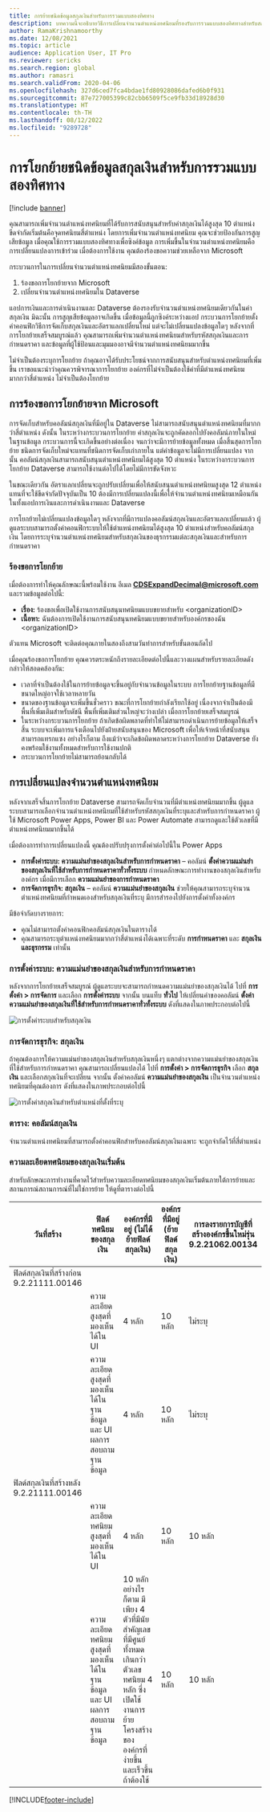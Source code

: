 ```yaml
---
title: การย้ายชนิดข้อมูลสกุลเงินสำหรับการรวมแบบสองทิศทาง
description: บทความนี้จะอธิบายวิธีการเปลี่ยนจำนวนตำแหน่งทศนิยมที่รองรับการรวมแบบสองทิศทางสำหรับสกุลเงิน
author: RamaKrishnamoorthy
ms.date: 12/08/2021
ms.topic: article
audience: Application User, IT Pro
ms.reviewer: sericks
ms.search.region: global
ms.author: ramasri
ms.search.validFrom: 2020-04-06
ms.openlocfilehash: 327d6ced7fca4bdae1fd80928086dafed6b0f931
ms.sourcegitcommit: 87e727005399c82cbb6509f5ce9fb33d18928d30
ms.translationtype: HT
ms.contentlocale: th-TH
ms.lasthandoff: 08/12/2022
ms.locfileid: "9289728"
---
```

# <a name="currency-data-type-migration-for-dual-write"></a>การโยกย้ายชนิดข้อมูลสกุลเงินสำหรับการรวมแบบสองทิศทาง

[!include [banner](../../includes/banner.md)]



คุณสามารถเพิ่มจำนวนตำแหน่งทศนิยมที่ได้รับการสนับสนุนสำหรับค่าสกุลเงินได้สูงสุด 10 ตำแหน่ง ขีดจำกัดเริ่มต้นคือจุดทศนิยมสี่ตำแหน่ง โดยการเพิ่มจำนวนตำแหน่งทศนิยม คุณจะช่วยป้องกันการสูญเสียข้อมูล เมื่อคุณใช้การรวมแบบสองทิศทางเพื่อซิงค์ข้อมูล การเพิ่มขึ้นในจำนวนตำแหน่งทศนิยมคือการเปลี่ยนแปลงการเข้าร่วม เมื่อต้องการใช้งาน คุณต้องร้องขอความช่วยเหลือจาก Microsoft

กระบวนการในการเปลี่ยนจำนวนตำแหน่งทศนิยมมีสองขั้นตอน:

1. ร้องขอการโยกย้ายจาก Microsoft
2. เปลี่ยนจำนวนตำแหน่งทศนิยมใน Dataverse

แอปการเงินและการดำเนินงานและ Dataverse ต้องรองรับจำนวนตำแหน่งทศนิยมเดียวกันในค่าสกุลเงิน มิฉะนั้น การสูญเสียข้อมูลอาจเกิดขึ้น เมื่อข้อมูลนี้ถูกซิงค์ระหว่างแอป กระบวนการโยกย้ายตั้งค่าคอนฟิกวิธีการจัดเก็บสกุลเงินและอัตราแลกเปลี่ยนใหม่ แต่จะไม่เปลี่ยนแปลงข้อมูลใดๆ หลังจากที่การโยกย้ายเสร็จสมบูรณ์แล้ว คุณสามารถเพิ่มจำนวนตำแหน่งทศนิยมสำหรับรหัสสกุลเงินและการกำหนดราคา และข้อมูลที่ผู้ใช้ป้อนและมุมมองอาจมีจำนวนตำแหน่งทศนิยมมากขึ้น

ไม่จำเป็นต้องระบุการโยกย้าย ถ้าคุณอาจได้รับประโยชน์จากการสนับสนุนสำหรับตำแหน่งทศนิยมที่เพิ่มขึ้น เราขอแนะนำว่าคุณควรพิจารณาการโยกย้าย องค์กรที่ไม่จำเป็นต้องใช้ค่าที่มีตำแหน่งทศนิยมมากกว่าสี่ตำแหน่ง ไม่จำเป็นต้องโยกย้าย

## <a name="requesting-migration-from-microsoft"></a>การร้องขอการโยกย้ายจาก Microsoft

การจัดเก็บสำหรับคอลัมน์สกุลเงินที่มีอยู่ใน Dataverse ไม่สามารถสนับสนุนตำแหน่งทศนิยมที่มากกว่าสี่ตำแหน่ง ดังนั้น ในระหว่างกระบวนการโยกย้าย ค่าสกุลเงินจะถูกคัดลอกไปยังคอลัมน์ภายในใหม่ในฐานข้อมูล กระบวนการนี้จะเกิดขึ้นอย่างต่อเนื่อง จนกว่าจะมีการย้ายข้อมูลทั้งหมด เมื่อสิ้นสุดการโยกย้าย ชนิดการจัดเก็บใหม่จะแทนที่ชนิดการจัดเก็บเก่าภายใน แต่ค่าข้อมูลจะไม่มีการเปลี่ยนแปลง จากนั้น คอลัมน์สกุลเงินสามารถสนับสนุนตำแหน่งทศนิยมได้สูงสุด 10 ตำแหน่ง ในระหว่างกระบวนการโยกย้าย Dataverse สามารถใช้งานต่อไปได้โดยไม่มีการขัดจังหวะ

ในขณะเดียวกัน อัตราแลกเปลี่ยนจะถูกปรับเปลี่ยนเพื่อให้สนับสนุนตำแหน่งทศนิยมสูงสุด 12 ตำแหน่ง แทนที่จะใช้ขีดจำกัดปัจจุบันเป็น 10 ต้องมีการเปลี่ยนแปลงนี้เพื่อให้จำนวนตำแหน่งทศนิยมเหมือนกันในทั้งแอปการเงินและการดำเนินงานและ Dataverse

การโยกย้ายไม่เปลี่ยนแปลงข้อมูลใดๆ หลังจากที่มีการแปลงคอลัมน์สกุลเงินและอัตราแลกเปลี่ยนแล้ว ผู้ดูแลระบบสามารถตั้งค่าคอนฟิกระบบให้ใช้ตำแหน่งทศนิยมได้สูงสุด 10 ตำแหน่งสำหรับคอลัมน์สกุลเงิน โดยการระบุจำนวนตำแหน่งทศนิยมสำหรับสกุลเงินของธุรกรรมแต่ละสกุลเงินและสำหรับการกำหนดราคา

### <a name="request-a-migration"></a>ร้องขอการโยกย้าย

เมื่อต้องการทำให้คุณลักษณะนี้พร้อมใช้งาน อีเมล **CDSExpandDecimal@microsoft.com** และรวมข้อมูลต่อไปนี้:

+ **เรื่อง:** ร้องขอเพื่อเปิดใช้งานการสนับสนุนทศนิยมแบบขยายสำหรับ \<organizationID\>
+ **เนื้อหา:** ฉันต้องการเปิดใช้งานการสนับสนุนทศนิยมแบบขยายสำหรับองค์กรของฉัน \<organizationID\>

ตัวแทน Microsoft จะติดต่อคุณภายในสองถึงสามวันทำการสำหรับขั้นตอนถัดไป

เมื่อคุณร้องขอการโยกย้าย คุณควรตระหนักถึงรายละเอียดต่อไปนี้และวางแผนสำหรับรายละเอียดดังกล่าวให้สอดคล้องกัน:

+ เวลาที่จำเป็นต้องใช้ในการย้ายข้อมูลจะขึ้นอยู่กับจำนวนข้อมูลในระบบ การโยกย้ายฐานข้อมูลที่มีขนาดใหญ่อาจใช้เวลาหลายวัน
+ ขนาดของฐานข้อมูลจะเพิ่มขึ้นชั่วคราว ขณะที่การโยกย้ายกำลังเรียกใช้อยู่ เนื่องจากจำเป็นต้องมีพื้นที่เพิ่มเติมสำหรับดัชนี พื้นที่เพิ่มเติมส่วนใหญ่จะว่างเปล่า เมื่อการโยกย้ายเสร็จสมบูรณ์
+ ในระหว่างกระบวนการโยกย้าย ถ้าเกิดข้อผิดพลาดที่ทำให้ไม่สามารถดำเนินการย้ายข้อมูลให้เสร็จสิ้น ระบบจะเพิ่มการแจ้งเตือนไปยังฝ่ายสนับสนุนของ Microsoft เพื่อให้เจ้าหน้าที่สนับสนุนสามารถแทรกแซง อย่างไรก็ตาม ถึงแม้ว่าจะเกิดข้อผิดพลาดระหว่างการโยกย้าย Dataverse ยังคงพร้อมใช้งานทั้งหมดสำหรับการใช้งานปกติ
+ กระบวนการโยกย้ายไม่สามารถย้อนกลับได้

## <a name="changing-the-number-of-decimal-places"></a>การเปลี่ยนแปลงจำนวนตำแหน่งทศนิยม

หลังจากเสร็จสิ้นการโยกย้าย Dataverse สามารถจัดเก็บจำนวนที่มีตำแหน่งทศนิยมมากขึ้น ผู้ดูแลระบบสามารถเลือกจำนวนตำแหน่งทศนิยมที่ใช้สำหรับรหัสสกุลเงินที่ระบุและสำหรับการกำหนดราคา ผู้ใช้ Microsoft Power Apps, Power BI และ Power Automate สามารถดูและใช้ตัวเลขที่มีตำแหน่งทศนิยมมากขึ้นได้

เมื่อต้องการทำการเปลี่ยนแปลงนี้ คุณต้องปรับปรุงการตั้งค่าต่อไปนี้ใน Power Apps

+ **การตั้งค่าระบบ: ความแม่นยำของสกุลเงินสำหรับการกำหนดราคา** – คอลัมน์ **ตั้งค่าความแม่นยำของสกุลเงินที่ใช้สำหรับการกำหนดราคาทั่วทั้งระบบ** กำหนดลักษณะการทำงานของสกุลเงินสำหรับองค์กร เมื่อมีการเลือก **ความแม่นยำของการกำหนดราคา**
+ **การจัดการธุรกิจ: สกุลเงิน** – คอลัมน์ **ความแม่นยำของสกุลเงิน** ช่วยให้คุณสามารถระบุจำนวนตำแหน่งทศนิยมที่กำหนดเองสำหรับสกุลเงินที่ระบุ มีการสำรองไปยังการตั้งค่าทั้งองค์กร

มีข้อจำกัดบางรายการ:

+ คุณไม่สามารถตั้งค่าคอนฟิกคอลัมน์สกุลเงินในตารางได้
+ คุณสามารถระบุตำแหน่งทศนิยมมากกว่าสี่ตำแหน่งได้เฉพาะที่ระดับ **การกำหนดราคา** และ **สกุลเงินและธุรกรรม** เท่านั้น

### <a name="system-settings-currency-precision-for-pricing"></a>การตั้งค่าระบบ: ความแม่นยำของสกุลเงินสำหรับการกำหนดราคา

หลังจากการโยกย้ายเสร็จสมบูรณ์ ผู้ดูแลระบบจะสามารถกำหนดความแม่นยำของสกุลเงินได้ ไปที่ **การตั้งค่า \> การจัดการ** และเลือก **การตั้งค่าระบบ** จากนั้น บนแท็บ **ทั่วไป** ให้เปลี่ยนค่าของคอลัมน์ **ตั้งค่าความแม่นยำของสกุลเงินที่ใช้สำหรับการกำหนดราคาทั่วทั้งระบบ** ดังที่แสดงในภาพประกอบต่อไปนี้

![การตั้งค่าระบบสำหรับสกุลเงิน](media/currency-system-settings.png)

### <a name="business-management-currencies"></a>การจัดการธุรกิจ: สกุลเงิน

ถ้าคุณต้องการให้ความแม่นยำของสกุลเงินสำหรับสกุลเงินหนึ่งๆ แตกต่างจากความแม่นยำของสกุลเงินที่ใช้สำหรับการกำหนดราคา คุณสามารถเปลี่ยนแปลงได้ ไปที่ **การตั้งค่า \> การจัดการธุรกิจ** เลือก **สกุลเงิน** และเลือกสกุลเงินที่จะเปลี่ยน จากนั้น ตั้งค่าคอลัมน์ **ความแม่นยำของสกุลเงิน** เป็นจำนวนตำแหน่งทศนิยมที่คุณต้องการ ดังที่แสดงในภาพประกอบต่อไปนี้

![การตั้งค่าสกุลเงินสำหรับตำแหน่งที่ตั้งที่ระบุ](media/specific-currency.png)

### <a name="tables-currency-column"></a>ตาราง: คอลัมน์สกุลเงิน

จำนวนตำแหน่งทศนิยมที่สามารถตั้งค่าคอนฟิกสำหรับคอลัมน์สกุลเงินเฉพาะ จะถูกจำกัดไว้ที่สี่ตำแหน่ง

### <a name="default-currency-decimal-precision"></a>ความละเอียดทศนิยมของสกุลเงินเริ่มต้น
สำหรับลักษณะการทำงานที่คาดไว้สำหรับความละเอียดทศนิยมของสกุลเงินเริ่มต้นภายใต้การย้ายและสถานการณ์สถานการณ์ที่ไม่ใช่การย้าย ให้ดูที่ตารางต่อไปนี้ 

| วันที่สร้าง  | ฟิลด์ทศนิยมของสกุลเงิน    | องค์กรที่มีอยู่ (ไม่ได้ย้ายฟิลด์สกุลเงิน) | องค์กรที่มีอยู่ (ย้ายฟิลด์สกุลเงิน) | การลงรายการบัญชีที่สร้างองค์กรขึ้นใหม่รุ่น 9.2.21062.00134 |
|---------------------------------------------------------|-------------------------------------------------------------------|-----------------------------------------------------------------------------------------------------------------------------------------------------------------------------|-------------------------------------------------|------------------------------------------------|
| ฟิลด์สกุลเงินที่สร้างก่อน 9.2.21111.00146  |     |  |       |
|    | ความละเอียดสูงสุดที่มองเห็นได้ใน UI   | 4 หลัก    | 10 หลัก    | ไม่ระบุ    |
| | ความละเอียดสูงสุดที่มองเห็นได้ในฐานข้อมูลและ UI ผลการสอบถามฐานข้อมูล         | 4 หลัก   | 10 หลัก   | ไม่ระบุ    |
| ฟิลด์สกุลเงินที่สร้างหลัง 9.2.21111.00146 |    |  |     |   |
|   | ความละเอียดทศนิยมสูงสุดที่มองเห็นได้ใน UI     | 4 หลัก   | 10 หลัก   | 10 หลัก     |
|          | ความละเอียดทศนิยมสูงสุดที่มองเห็นได้ในฐานข้อมูลและ UI ผลการสอบถามฐานข้อมูล | 10 หลัก อย่างไรก็ตาม มีเพียง 4 ตัวที่มีนัยสําคัญเลขที่มีศูนย์ทั้งหมดเกินกว่าตัวเลขทศนิยม 4 หลัก ซึ่งเปิดใช้งานการย้ายโครงสร้างขององค์กรที่ง่ายขึ้นและเร็วขึ้น ถ้าต้องใช้ | 10 หลัก      | 10 หลัก     |

[!INCLUDE[footer-include](../../../../includes/footer-banner.md)]


